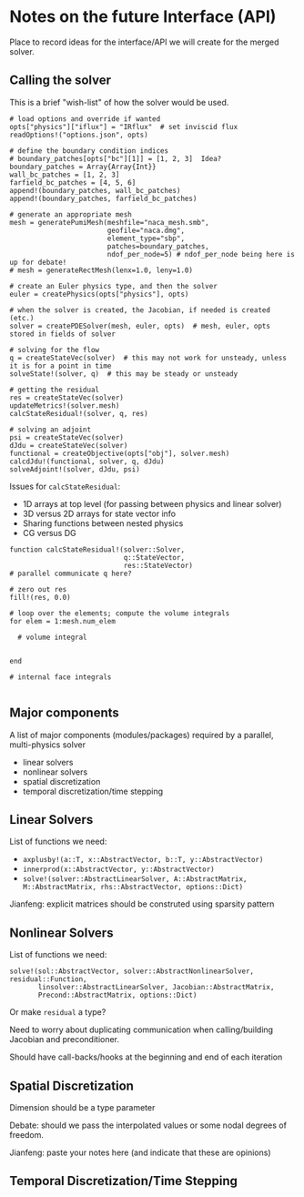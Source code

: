 # Notes on the future Interface (API)

Place to record ideas for the interface/API we will create for the merged solver.

## Calling the solver

This is a brief "wish-list" of how the solver would be used.

```
# load options and override if wanted
opts["physics"]["iflux"] = "IRflux"  # set inviscid flux
readOptions!("options.json", opts)

# define the boundary condition indices
# boundary_patches[opts["bc"][1]] = [1, 2, 3]  Idea?
boundary_patches = Array{Array{Int}}
wall_bc_patches = [1, 2, 3]
farfield_bc_patches = [4, 5, 6]
append!(boundary_patches, wall_bc_patches)
append!(boundary_patches, farfield_bc_patches)

# generate an appropriate mesh
mesh = generatePumiMesh(meshfile="naca_mesh.smb",
                        geofile="naca.dmg",
                        element_type="sbp",
                        patches=boundary_patches,
                        ndof_per_node=5) # ndof_per_node being here is up for debate!
# mesh = generateRectMesh(lenx=1.0, leny=1.0)

# create an Euler physics type, and then the solver
euler = createPhysics(opts["physics"], opts)

# when the solver is created, the Jacobian, if needed is created (etc.)
solver = createPDESolver(mesh, euler, opts)  # mesh, euler, opts stored in fields of solver

# solving for the flow
q = createStateVec(solver)  # this may not work for unsteady, unless it is for a point in time
solveState!(solver, q)  # this may be steady or unsteady

# getting the residual
res = createStateVec(solver)
updateMetrics!(solver.mesh)
calcStateResidual!(solver, q, res)

# solving an adjoint
psi = createStateVec(solver)
dJdu = createStateVec(solver)
functional = createObjective(opts["obj"], solver.mesh)
calcdJdu!(functional, solver, q, dJdu)
solveAdjoint!(solver, dJdu, psi)

```

Issues for `calcStateResidual`:

  * 1D arrays at top level (for passing between physics and linear solver)
  * 3D versus 2D arrays for state vector info
  * Sharing functions between nested physics
  * CG versus DG 

```
function calcStateResidual!(solver::Solver,
                            q::StateVector,
                            res::StateVector)
# parallel communicate q here?

# zero out res
fill!(res, 0.0)

# loop over the elements; compute the volume integrals
for elem = 1:mesh.num_elem

  # volume integral


end

# internal face integrals


```


## Major components

A list of major components (modules/packages) required by a parallel, multi-physics solver

* linear solvers
* nonlinear solvers
* spatial discretization
* temporal discretization/time stepping


## Linear Solvers

List of functions we need:

* `axplusby!(a::T, x::AbstractVector, b::T, y::AbstractVector)`
* `innerprod(x::AbstractVector, y::AbstractVector)`
* `solve!(solver::AbstractLinearSolver, A::AbstractMatrix, M::AbstractMatrix, rhs::AbstractVector, options::Dict)`

Jianfeng: explicit matrices should be construted using sparsity pattern

## Nonlinear Solvers

List of functions we need:

```
solve!(sol::AbstractVector, solver::AbstractNonlinearSolver, residual::Function,
       linsolver::AbstractLinearSolver, Jacobian::AbstractMatrix,
       Precond::AbstractMatrix, options::Dict)
```
Or make `residual` a type?

Need to worry about duplicating communication when calling/building Jacobian and preconditioner.

Should have call-backs/hooks at the beginning and end of each iteration

## Spatial Discretization

Dimension should be a type parameter

Debate: should we pass the interpolated values or some nodal degrees of freedom.

Jianfeng: paste your notes here (and indicate that these are opinions)

## Temporal Discretization/Time Stepping
